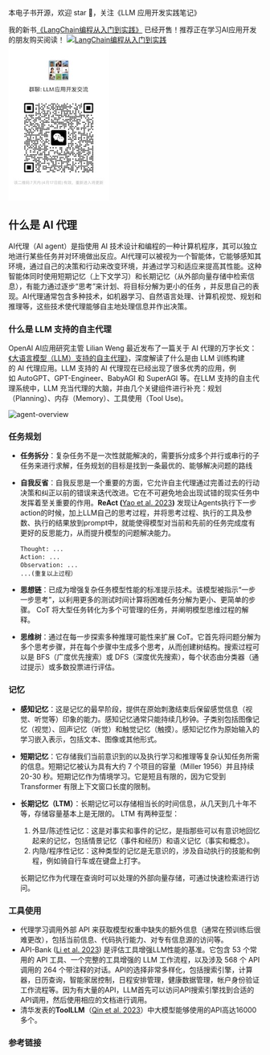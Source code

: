 本电子书开源，欢迎 star 🌟，关注《LLM 应用开发实践笔记》

我的新书[《LangChain编程从入门到实践》](https://u.jd.com/V8pkqFY) 已经开售！推荐正在学习AI应用开发的朋友购买阅读！
[![LangChain编程从入门到实践](../../images/langchain-book.jpg "LangChain编程从入门到实践")](https://u.jd.com/V8pkqFY) ![](../images/group.png)

## 什么是 AI 代理

AI代理（AI agent）是指使用 AI 技术设计和编程的一种计算机程序，其可以独立地进行某些任务并对环境做出反应。AI代理可以被视为一个智能体，它能够感知其环境，通过自己的决策和行动来改变环境，并通过学习和适应来提高其性能。这种智能体同时使用短期记忆（上下文学习）和长期记忆（从外部向量存储中检索信息），有能力通过逐步“思考”来计划、将目标分解为更小的任务 ，并反思自己的表现。AI代理通常包含多种技术，如机器学习、自然语言处理、计算机视觉、规划和推理等，这些技术使代理能够自主地处理信息并作出决策。

### 什么是 LLM 支持的自主代理
OpenAI AI应用研究主管 Lilian Weng 最近发布了一篇关于 AI 代理的万字长文：[《大语言模型（LLM）支持的自主代理》](https://lilianweng.github.io/posts/2023-06-23-agent/)，深度解读了什么是由 LLM 训练构建的 AI 代理应用。LLM 支持的 AI 代理现在已经出现了很多优秀的应用，例如 AutoGPT、GPT-Engineer、BabyAGI 和 SuperAGI 等。在LLM 支持的自主代理系统中，LLM 充当代理的大脑，并由几个关键组件进行补充：规划（Planning）、内存（Memory）、工具使用（Tool Use)。

![agent-overview](../images/agent-overview.png)

### 任务规划

- **任务拆分**：复杂任务不是一次性就能解决的，需要拆分成多个并行或串行的子任务来进行求解，任务规划的目标是找到一条最优的、能够解决问题的路线

- **自我反省**：自我反思是一个重要的方面，它允许自主代理通过完善过去的行动决策和纠正以前的错误来迭代改进。它在不可避免地会出现试错的现实任务中发挥着至关重要的作用。**ReAct (**[Yao et al. 2023](https://arxiv.org/abs/2210.03629)**)**  发现让Agents执行下一步action的时候，加上LLM自己的思考过程，并将思考过程、执行的工具及参数、执行的结果放到prompt中，就能使得模型对当前和先前的任务完成度有更好的反思能力，从而提升模型的问题解决能力。

  ```text
  Thought: ... 
  Action: ... 
  Observation: ... 
  ...(重复以上过程）
  ```

- **思想链**：已成为增强复杂任务模型性能的标准提示技术。该模型被指示“一步一步思考”，以利用更多的测试时间计算将困难任务分解为更小、更简单的步骤。 CoT 将大型任务转化为多个可管理的任务，并阐明模型思维过程的解释。
- **思维树**：通过在每一步探索多种推理可能性来扩展 CoT。它首先将问题分解为多个思考步骤，并在每个步骤中生成多个思考，从而创建树结构。搜索过程可以是 BFS（广度优先搜索）或 DFS（深度优先搜索），每个状态由分类器（通过提示）或多数投票进行评估。

### 记忆

- **感知记忆**：这是记忆的最早阶段，提供在原始刺激结束后保留感觉信息（视觉、听觉等）印象的能力。感知记忆通常只能持续几秒钟。子类别包括图像记忆（视觉）、回声记忆（听觉）和触觉记忆（触摸）。感知记忆作为原始输入的学习嵌入表示，包括文本、图像或其他形式。

- **短期记忆**：它存储我们当前意识到的以及执行学习和推理等复杂认知任务所需的信息。短期记忆被认为具有大约 7 个项目的容量（Miller 1956）并且持续 20-30 秒。短期记忆作为情境学习。它是短且有限的，因为它受到 Transformer 有限上下文窗口长度的限制。

- **长期记忆（LTM）**：长期记忆可以存储相当长的时间信息，从几天到几十年不等，存储容量基本上是无限的。 LTM 有两种亚型：

  1. 外显/陈述性记忆：这是对事实和事件的记忆，是指那些可以有意识地回忆起来的记忆，包括情景记忆（事件和经历）和语义记忆（事实和概念）。
  2. 内隐/程序性记忆：这种类型的记忆是无意识的，涉及自动执行的技能和例程，例如骑自行车或在键盘上打字。

  长期记忆作为代理在查询时可以处理的外部向量存储，可通过快速检索进行访问。

### 工具使用

- 代理学习调用外部 API 来获取模型权重中缺失的额外信息（通常在预训练后很难更改），包括当前信息、代码执行能力、对专有信息源的访问等。
- API-Bank ([Li et al. 2023](https://arxiv.org/abs/2304.08244))  是评估工具增强LLM性能的基准。它包含 53 个常用的 API 工具、一个完整的工具增强的 LLM 工作流程，以及涉及 568 个 API 调用的 264 个带注释的对话。API的选择非常多样化，包括搜索引擎，计算器，日历查询，智能家居控制，日程安排管理，健康数据管理，帐户身份验证工作流程等。因为有大量的API，LLM首先可以访问API搜索引擎找到合适的API调用，然后使用相应的文档进行调用。
- 清华发表的**ToolLLM**（[Qin et al. 2023](https://arxiv.org/pdf/2307.16789.pdf)）中大模型能够使用的API高达16000多个。

### 参考链接
